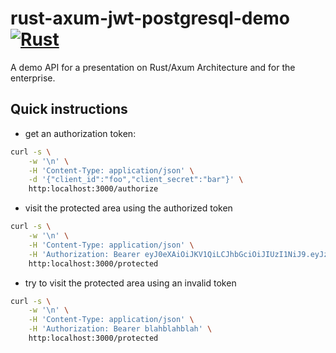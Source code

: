 # rust-axum-jwt-postgresql-demo [![Rust](https://github.com/UsiDiamond/rust-axum-jwt-postgresql-demo/actions/workflows/rust.yml/badge.svg?branch=main)](https://github.com/UsiDiamond/rust-axum-jwt-postgresql-demo/actions/workflows/rust.yml)

A demo API for a presentation on Rust/Axum Architecture and for the enterprise.

## Quick instructions

- get an authorization token:

```bash
curl -s \
    -w '\n' \
    -H 'Content-Type: application/json' \
    -d '{"client_id":"foo","client_secret":"bar"}' \
    http:localhost:3000/authorize
```

- visit the protected area using the authorized token

```bash
curl -s \
    -w '\n' \
    -H 'Content-Type: application/json' \
    -H 'Authorization: Bearer eyJ0eXAiOiJKV1QiLCJhbGciOiJIUzI1NiJ9.eyJzdWIiOiJiQGIuY29tIiwiY29tcGFueSI6IkFDTUUiLCJleHAiOjEwMDAwMDAwMDAwfQ.M3LAZmrzUkXDC1q5mSzFAs_kJrwuKz3jOoDmjJ0G4gM' \
    http:localhost:3000/protected
```

- try to visit the protected area using an invalid token

```bash
curl -s \
    -w '\n' \
    -H 'Content-Type: application/json' \
    -H 'Authorization: Bearer blahblahblah' \
    http:localhost:3000/protected
```
